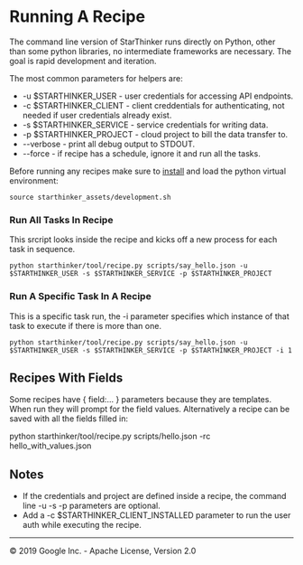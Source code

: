 # Running A Recipe

The command line version of StarThinker runs directly on Python, other than some python
libraries, no intermediate frameworks are necessary. The goal is rapid development and iteration.

The most common parameters for helpers are:

- -u $STARTHINKER_USER - user credentials for accessing API endpoints.
- -c $STARTHINKER_CLIENT - client creddentials for authenticating, not needed if user credentials already exist.
- -s $STARTHINKER_SERVICE - service credentials for writing data.
- -p $STARTHINKER_PROJECT - cloud project to bill the data transfer to.
- --verbose - print all debug output to STDOUT.
- --force - if recipe has a schedule, ignore it and run all the tasks.

Before running any recipes make sure to [install](deploy_developer.md) and load the python virtual environment:

```
source starthinker_assets/development.sh
```

### Run All Tasks In Recipe

This srcript looks inside the recipe and kicks off a new process for each task in sequence.

```
python starthinker/tool/recipe.py scripts/say_hello.json -u $STARTHINKER_USER -s $STARTHINKER_SERVICE -p $STARTHINKER_PROJECT
```

### Run A Specific Task In A Recipe

This is a specific task run, the -i parameter specifies which instance of that task to execute if there is more than one.

```
python starthinker/tool/recipe.py scripts/say_hello.json -u $STARTHINKER_USER -s $STARTHINKER_SERVICE -p $STARTHINKER_PROJECT -i 1
```

## Recipes With Fields

Some recipes have { field:... } parameters because they are templates.  When run they will prompt
for the field values.  Alternatively a recipe can be saved with all the fields filled in:

python starthinker/tool/recipe.py scripts/hello.json -rc hello_with_values.json

## Notes
- If the credentials and project are defined inside a recipe, the command line -u -s -p parameters are optional.
- Add a -c $STARTHINKER_CLIENT_INSTALLED parameter to run the user auth while executing the recipe.

---
&copy; 2019 Google Inc. - Apache License, Version 2.0
